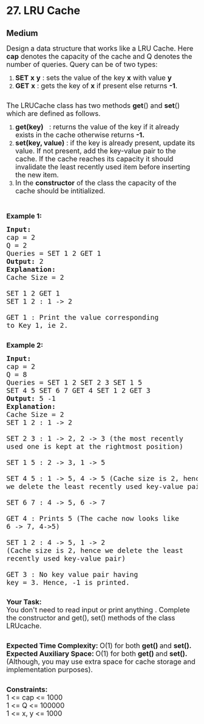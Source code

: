 # 27. LRU Cache
## Medium 
<div class="problem-statement" style="user-select: auto;">
                <p style="user-select: auto;"></p><p style="user-select: auto;"><span style="font-size: 18px; user-select: auto;">Design a data structure that works like a LRU Cache. Here <strong style="user-select: auto;">cap</strong>&nbsp;denotes&nbsp;the capacity of the cache and Q denotes the number of queries. Query can be </span><span style="font-size: 18px; user-select: auto;">of two types:</span></p>

<ol style="user-select: auto;">
	<li style="user-select: auto;"><span style="font-size: 18px; user-select: auto;"><strong style="user-select: auto;">SET</strong> <strong style="user-select: auto;">x</strong> <strong style="user-select: auto;">y</strong> : sets the value of the key <strong style="user-select: auto;">x</strong> with value <strong style="user-select: auto;">y</strong> </span></li>
	<li style="user-select: auto;"><span style="font-size: 18px; user-select: auto;"><strong style="user-select: auto;">GET</strong> <strong style="user-select: auto;">x</strong> : gets the key of <strong style="user-select: auto;">x</strong> if present else returns <strong style="user-select: auto;">-1</strong>.</span></li>
</ol>

<p style="user-select: auto;"><br style="user-select: auto;">
<span style="font-size: 18px; user-select: auto;">The LRUCache class has two methods <strong style="user-select: auto;">get</strong>() and <strong style="user-select: auto;">set</strong>() which are defined as follows.</span></p>

<ol style="user-select: auto;">
	<li style="user-select: auto;"><span style="font-size: 18px; user-select: auto;"><strong style="user-select: auto;">get(key)</strong> &nbsp; : returns the value of the key if it&nbsp;already exists in the cache otherwise returns <strong style="user-select: auto;">-1.</strong></span></li>
	<li style="user-select: auto;"><span style="font-size: 18px; user-select: auto;"><strong style="user-select: auto;">set(key, value)</strong> : if the key is already present, update its value. If not present, add the key-value pair to the cache.&nbsp;If the cache reaches its capacity it should invalidate&nbsp;the least recently used item before inserting the new item.</span></li>
	<li style="user-select: auto;"><span style="font-size: 18px; user-select: auto;">In the <strong style="user-select: auto;">constructor</strong> of the class the capacity of the cache should be intitialized.</span></li>
</ol>

<p style="user-select: auto;">&nbsp;</p>

<p style="user-select: auto;"><span style="font-size: 18px; user-select: auto;"><strong style="user-select: auto;">Example 1:</strong></span></p>

<pre style="user-select: auto;"><span style="font-size: 18px; user-select: auto;"><strong style="user-select: auto;">Input:
</strong>cap = 2
Q = 2
Queries = SET 1 2 GET 1
<strong style="user-select: auto;">Output: </strong>2<strong style="user-select: auto;">
Explanation: 
</strong>Cache Size = 2

SET 1 2 GET 1
SET 1 2 : 1 -&gt; 2

GET 1 : Print the value corresponding
to Key 1, ie 2.</span>
</pre>

<p style="user-select: auto;"><br style="user-select: auto;">
<span style="font-size: 18px; user-select: auto;"><strong style="user-select: auto;">Example 2:</strong></span></p>

<pre style="user-select: auto;"><span style="font-size: 18px; user-select: auto;"><strong style="user-select: auto;">Input:
</strong>cap = 2
Q = 8
Queries = SET 1 2 SET 2 3 SET 1 5
SET 4 5 SET 6 7 GET 4 SET 1 2 GET 3
<strong style="user-select: auto;">Output: </strong>5 -1<strong style="user-select: auto;">
Explanation: 
</strong>Cache Size = 2
SET 1 2 : 1 -&gt; 2

SET 2 3 : 1 -&gt; 2, 2 -&gt; 3 (the most recently 
used one is kept at the rightmost position)&nbsp;

SET 1 5 : 2 -&gt; 3, 1 -&gt; 5

SET 4 5 : 1 -&gt; 5, 4 -&gt; 5 (Cache size is 2, hence 
we delete the least recently used key-value pair)

SET 6 7 : 4 -&gt; 5, 6 -&gt; 7&nbsp;

GET 4 : Prints 5 (The cache now looks like
6 -&gt; 7, 4-&gt;5)

SET 1 2 : 4 -&gt; 5, 1 -&gt; 2 
(Cache size is 2, hence we delete the least 
recently used key-value pair)

GET 3 : No key value pair having 
key = 3. Hence, -1 is printed.
</span>
</pre>

<p style="user-select: auto;"><span style="font-size: 18px; user-select: auto;"><strong style="user-select: auto;">Your Task:</strong><br style="user-select: auto;">
You don't need to read input or print anything . Complete the constructor and get(), set() methods of the class LRUcache.&nbsp;</span></p>

<p style="user-select: auto;"><br style="user-select: auto;">
<span style="font-size: 18px; user-select: auto;"><strong style="user-select: auto;">Expected Time Complexity:&nbsp;</strong>O(1) for both&nbsp;<strong style="user-select: auto;">get()&nbsp;</strong>and <strong style="user-select: auto;">set().</strong><br style="user-select: auto;">
<strong style="user-select: auto;">Expected Auxiliary Space:&nbsp;</strong>O(1) for&nbsp;both&nbsp;<strong style="user-select: auto;">get()&nbsp;</strong>and&nbsp;<strong style="user-select: auto;">set().&nbsp;</strong><br style="user-select: auto;">
(Although, you may use extra space for cache storage and implementation purposes).</span></p>

<p style="user-select: auto;"><br style="user-select: auto;">
<span style="font-size: 18px; user-select: auto;"><strong style="user-select: auto;">Constraints:</strong><br style="user-select: auto;">
1 &lt;= cap&nbsp;&lt;= 1000<br style="user-select: auto;">
1 &lt;= Q &lt;= 100000<br style="user-select: auto;">
1 &lt;= x, y &lt;= 1000</span></p>
 <p style="user-select: auto;"></p>
            </div>